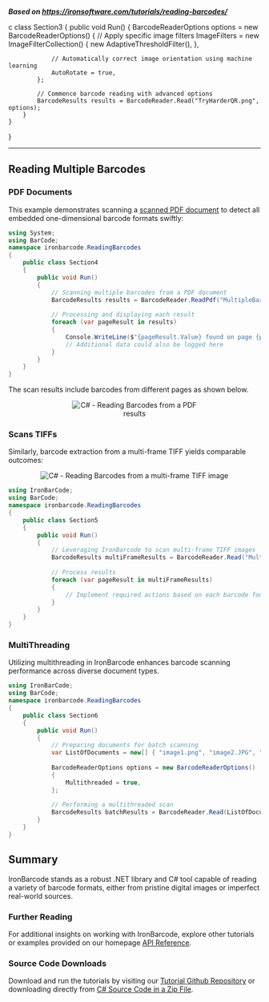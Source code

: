 ***Based on <https://ironsoftware.com/tutorials/reading-barcodes/>***

c class Section3
    {
        public void Run()
        {
            BarcodeReaderOptions options = new BarcodeReaderOptions()
            {
                // Apply specific image filters
                ImageFilters = new ImageFilterCollection() {
                    new AdaptiveThresholdFilter(),
                },
                
                // Automatically correct image orientation using machine learning
                AutoRotate = true,
            };
            
            // Commence barcode reading with advanced options
            BarcodeResults results = BarcodeReader.Read("TryHarderQR.png", options);
        }
    }
}

<hr>

## Reading Multiple Barcodes

### PDF Documents

This example demonstrates scanning a [scanned PDF document](https://ironsoftware.com/img/tutorials/reading-barcodes/MultipleBarcodes.pdf) to detect all embedded one-dimensional barcode formats swiftly:

```cs
using System;
using BarCode;
namespace ironbarcode.ReadingBarcodes
{
    public class Section4
    {
        public void Run()
        {
            // Scanning multiple barcodes from a PDF document
            BarcodeResults results = BarcodeReader.ReadPdf("MultipleBarcodes.pdf");
            
            // Processing and displaying each result
            foreach (var pageResult in results)
            {
                Console.WriteLine($"{pageResult.Value} found on page {pageResult.PageNumber}");
                // Additional data could also be logged here
            }
        }
    }
}
```

The scan results include barcodes from different pages as shown below.

<center>
<img src="https://ironsoftware.com/img/tutorials/reading-barcodes/MultipleBarcodes.png" alt="C# - Reading Barcodes from a PDF results" class="img-responsive add-shadow img-margin" style="max-width:250px">
</center>

### Scans TIFFs

Similarly, barcode extraction from a multi-frame TIFF yields comparable outcomes:

<center>
<img src="https://ironsoftware.com/img/tutorials/reading-barcodes/Multiframe.tiff.overview.png" alt="C# - Reading Barcodes from a multi-frame TIFF image"  class="img-responsive add-shadow img-margin" style="max-width:100%">
</center>

```cs
using IronBarCode;
using BarCode;
namespace ironbarcode.ReadingBarcodes
{
    public class Section5
    {
        public void Run()
        {
            // Leveraging IronBarcode to scan multi-frame TIFF images
            BarcodeResults multiFrameResults = BarcodeReader.Read("Multiframe.tiff");
            
            // Process results
            foreach (var pageResult in multiFrameResults)
            {
                // Implement required actions based on each barcode found
            }
        }
    }
}
```

### MultiThreading

Utilizing multithreading in IronBarcode enhances barcode scanning performance across diverse document types.

```cs
using IronBarCode;
using BarCode;
namespace ironbarcode.ReadingBarcodes
{
    public class Section6
    {
        public void Run()
        {
            // Preparing documents for batch scanning
            var ListOfDocuments = new[] { "image1.png", "image2.JPG", "image3.pdf" };
            
            BarcodeReaderOptions options = new BarcodeReaderOptions()
            {
                Multithreaded = true,
            };
            
            // Performing a multithreaded scan
            BarcodeResults batchResults = BarcodeReader.Read(ListOfDocuments, options);
        }
    }
}
```

## Summary  

IronBarcode stands as a robust .NET library and C# tool capable of reading a variety of barcode formats, either from pristine digital images or imperfect real-world sources.

### Further Reading 

For additional insights on working with IronBarcode, explore other tutorials or examples provided on our homepage [API Reference](https://ironsoftware.com/csharp/barcode/object-reference/).

### Source Code Downloads

Download and run the tutorials by visiting our [Tutorial Github Repository](https://github.com/iron-software/Iron-Barcode-Reading-Barcodes-In-CSharp) or downloading directly from [C# Source Code in a Zip File](https://ironsoftware.com/downloads/assets/tutorials/reading-barcodes/Iron-Barcode-Reading-Barcodes-In-CSharp.zip).